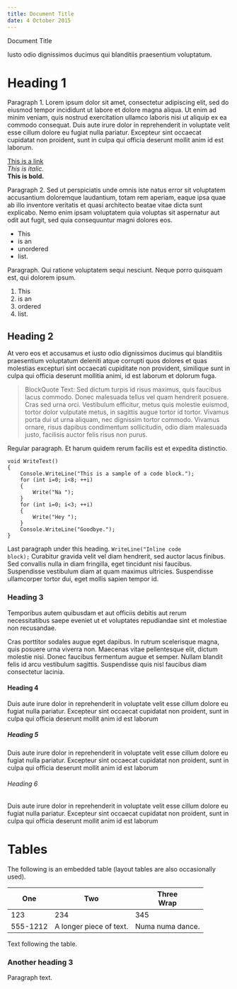 ```yaml
---
title: Document Title
date: 4 October 2015
---
```

<div class="title">Document Title</div>

Iusto odio dignissimos ducimus qui blanditiis praesentium voluptatum.

# Heading 1

Paragraph 1. Lorem ipsum dolor  sit amet, consectetur adipiscing elit, sed do eiusmod tempor incididunt ut labore et dolore magna aliqua. Ut enim ad minim veniam, quis nostrud exercitation ullamco laboris nisi ut aliquip ex ea commodo consequat. Duis aute irure dolor in reprehenderit in voluptate velit esse cillum dolore eu fugiat nulla pariatur. Excepteur sint occaecat cupidatat non proident, sunt in culpa qui officia deserunt mollit anim id est laborum.

[This is a link](http://google.com)  
*This is italic.*  
**This is bold.**  

Paragraph 2. Sed ut perspiciatis unde omnis iste natus error sit voluptatem accusantium doloremque laudantium, totam rem aperiam, eaque ipsa quae ab illo inventore veritatis et quasi architecto beatae vitae dicta sunt explicabo. Nemo enim ipsam voluptatem quia voluptas sit aspernatur aut odit aut fugit, sed quia consequuntur magni dolores eos.

* This
* is an
* unordered
* list.

Paragraph. Qui ratione voluptatem sequi nesciunt. Neque porro quisquam est, qui dolorem ipsum.

1. This
1. is an
1. ordered
1. list.

## Heading 2

At vero eos et accusamus et iusto odio dignissimos ducimus qui blanditiis praesentium voluptatum deleniti atque corrupti quos dolores et quas molestias excepturi sint occaecati cupiditate non provident, similique sunt in culpa qui officia deserunt mollitia animi, id est laborum et dolorum fuga.

> BlockQuote Text: Sed dictum turpis id risus maximus, quis faucibus lacus commodo. Donec malesuada tellus vel quam hendrerit posuere. Cras sed urna orci. Vestibulum efficitur, metus quis molestie euismod, tortor dolor vulputate metus, in sagittis augue tortor id tortor. Vivamus porta dui ut urna aliquam, nec dignissim tortor commodo. Vivamus ornare, risus dapibus condimentum sollicitudin, odio diam malesuada justo, facilisis auctor felis risus non purus.

Regular paragraph. Et harum quidem rerum facilis est et expedita distinctio.

    void WriteText()
    {
        Console.WriteLine("This is a sample of a code block.");
        for (int i=0; i<8; ++i)
        {
            Write("Na ");
        }
        for (int i=0; i<3; ++i)
        {
            Write("Hey ");
        }
        Console.WriteLine("Goodbye.");
    }

Last paragraph under this heading. <code>WriteLine("Inline code block);</code> Curabitur gravida velit vel diam hendrerit, sed auctor lacus finibus. Sed convallis nulla in diam fringilla, eget tincidunt nisi faucibus. Suspendisse vestibulum diam at quam maximus ultricies. Suspendisse ullamcorper tortor dui, eget mollis sapien tempor id.

### Heading 3
Temporibus autem quibusdam et aut officiis debitis aut rerum necessitatibus saepe eveniet ut et voluptates repudiandae sint et molestiae non recusandae.

Cras porttitor sodales augue eget dapibus. In rutrum scelerisque magna, quis posuere urna viverra non. Maecenas vitae pellentesque elit, dictum molestie nisi. Donec faucibus fermentum augue et semper. Nullam blandit felis id arcu vestibulum sagittis. Suspendisse quis nisl faucibus diam consectetur lacinia.

#### Heading 4
Duis aute irure dolor in reprehenderit in voluptate velit esse cillum dolore eu fugiat nulla pariatur. Excepteur sint occaecat cupidatat non proident, sunt in culpa qui officia deserunt mollit anim id est laborum

##### Heading 5
Duis aute irure dolor in reprehenderit in voluptate velit esse cillum dolore eu fugiat nulla pariatur. Excepteur sint occaecat cupidatat non proident, sunt in culpa qui officia deserunt mollit anim id est laborum</p>

###### Heading 6
Duis aute irure dolor in reprehenderit in voluptate velit esse cillum dolore eu fugiat nulla pariatur. Excepteur sint occaecat cupidatat non proident, sunt in culpa qui officia deserunt mollit anim id est laborum

# Tables

The following is an embedded table (layout tables are also occasionally used).

|One|Two|Three<br/>Wrap|
|---|---|----------|
|123|234|345|
|555-1212|A longer piece of text.|Numa numa dance.|

Text following the table.

### Another heading 3
Paragraph text.
